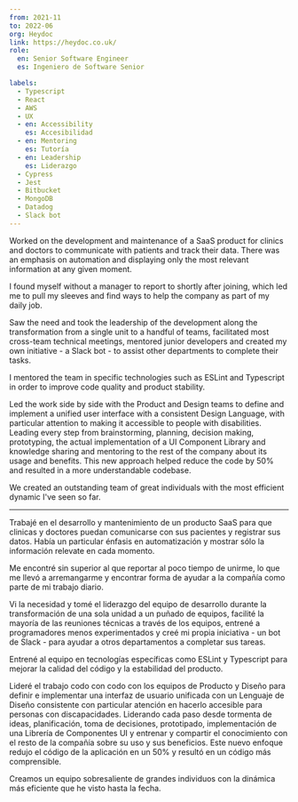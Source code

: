 ```yaml
---
from: 2021-11
to: 2022-06
org: Heydoc
link: https://heydoc.co.uk/
role:
  en: Senior Software Engineer
  es: Ingeniero de Software Senior

labels:
  - Typescript
  - React
  - AWS
  - UX
  - en: Accessibility
    es: Accesibilidad
  - en: Mentoring
    es: Tutoría
  - en: Leadership
    es: Liderazgo
  - Cypress
  - Jest
  - Bitbucket
  - MongoDB
  - Datadog
  - Slack bot
---
```


Worked on the development and maintenance of a SaaS product for clinics and doctors to communicate with patients and track their data. There was an emphasis on automation and displaying only the most relevant information at any given moment.

I found myself without a manager to report to shortly after joining, which led me to pull my sleeves and find ways to help the company as part of my daily job.

<!-- end extract -->

Saw the need and took the leadership of the development along the transformation from a single unit to a handful of teams, facilitated most cross-team technical meetings, mentored junior developers and created my own initiative - a Slack bot - to assist other departments to complete their tasks.

I mentored the team in specific technologies such as ESLint and Typescript in order to improve code quality and product stability.

Led the work side by side with the Product and Design teams to define and implement a unified user interface with a consistent Design Language, with particular attention to making it accessible to people with disabilities. Leading every step from brainstorming, planning, decision making, prototyping, the actual implementation of a UI Component Library and knowledge sharing and mentoring to the rest of the company about its usage and benefits. This new approach helped reduce the code by 50% and resulted in a more understandable codebase.

We created an outstanding team of great individuals with the most efficient dynamic I've seen so far.

---

Trabajé en el desarrollo y mantenimiento de un producto SaaS para que clinicas y doctores puedan comunicarse con sus pacientes y registrar sus datos. Había un particular énfasis en automatización y mostrar sólo la información relevate en cada momento.

Me encontré sin superior al que reportar al poco tiempo de unirme, lo que me llevó a arremangarme y encontrar forma de ayudar a la compañía como parte de mi trabajo diario.

<!-- end extract -->

Vi la necesidad y tomé el liderazgo del equipo de desarrollo durante la transformación de una sola unidad a un puñado de equipos, facilité la mayoría de las reuniones técnicas a través de los equipos, entrené a programadores menos experimentados y creé mi propia iniciativa - un bot de Slack - para ayudar a otros departamentos a completar sus tareas.

Entrené al equipo en tecnologías específicas como ESLint y Typescript para mejorar la calidad del código y la estabilidad del producto.

Lideré el trabajo codo con codo con los equipos de Producto y Diseño para definir e implementar una interfaz de usuario unificada con un Lenguaje de Diseño consistente con particular atención en hacerlo accesible para personas con discapacidades. Liderando cada paso desde tormenta de ideas, planificación, toma de decisiones, prototipado, implementación de una Librería de Componentes UI y entrenar y compartir el conocimiento con el resto de la compañía sobre su uso y sus beneficios. Este nuevo enfoque redujo el código de la aplicación en un 50% y resultó en un código más comprensible.

Creamos un equipo sobresaliente de grandes individuos con la dinámica más eficiente que he visto hasta la fecha.
